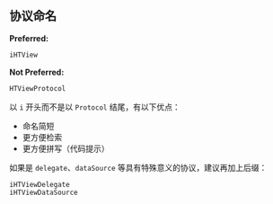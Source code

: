 ## 协议命名

**Preferred:**

```objectivec
iHTView
```

**Not Preferred:**

```objectivec
HTViewProtocol
```

以 `i` 开头而不是以 `Protocol` 结尾，有以下优点：

* 命名简短
* 更方便检索
* 更方便拼写（代码提示）

如果是 `delegate`、`dataSource` 等具有特殊意义的协议，建议再加上后缀：

```objectivec
iHTViewDelegate
iHTViewDataSource
```
